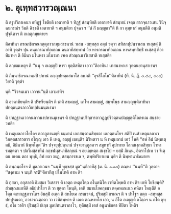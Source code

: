 <h1>๒. อุเทฺทสวารวณฺณนา</h1>
<p> ติ  สรูปวิภาเคนฯ อทิฎฺฐํ โชตียติ เอตายาติ ฯ ทิฎฺฐํ สํสนฺทียติ เอตายาติ  สํสนฺทนํ เจตฺถ สากจฺฉาวเสน วินิจฺฉยกรณํฯ วิมติ ฉิชฺชติ เอตายาติ ฯ อนุมติยา ปุจฺฉา ฯ ‘‘ตํ กิํ มญฺญถา’’ติ หิ กา ตุมฺหากํ อนุมตีติ อนุมติ ปุจฺฉิตาฯ ติ กเถตุกมฺยตายฯ</p>


<p>ติอาทินา กรณาธิกรณกตฺตุภาวกมฺมสาธนานํ วเสน -สทฺทสฺส อตฺถํ วตฺวา สทิสกปฺปนาวเสน ทเสฺสตุํ ติอาทิ วุตฺตํฯ ปุน คนฺถกรณาทิอเตฺถน คนฺถาทิสทฺทานํ วิย หารกรณาทิอเตฺถน หารสทฺทสิทฺธิํ ทเสฺสตุํ ติอาทิมาหฯ ติ อิมินา มโนหรา มโนรมา เจเต สํวณฺณนาวิเสสาติ ทเสฺสติฯ</p>


<p>ติ ลกฺขณเหตุฯ ติ ‘‘นนุ จ อเญฺญปิ หารา ยุตฺติสหิตา เอวา’’ติอาทินา เทสนาหาเร วุตฺตนยานุสาเรนฯ</p>


<p>ติ ภินฺนาธิกรณานมฺปิ ปทานํ อญฺญปทตฺถสมาโส ลพฺภติ ‘‘อุรสิโลโม’’ติอาทีนํ (ที. นิ. ฎี. ๓.๕๔, ๓๐๓) วิยาติ วุตฺตํฯ</p>


<p>นฺติ ‘‘วิวจนเมว เววจน’’นฺติ เอวมาทิฯ</p>


<p>ติ  อวคาหียนฺติฯ ติ ปริหรียนฺติฯ ติ ชาติ สามญฺญํ, เภโท สามญฺญํ, สมฺพโนฺธ สามญฺญนฺติอาทินา ปทตฺถนฺตรภาววิกปฺปนมนฺตเรนฯ</p>


<p>ติ ปทฎฺฐานเววจนภาวนาปหานมุเขนฯ ติ ปทฎฺฐานปริกฺขารอาวฎฺฎปริวตฺตนปญฺญตฺติโอตรเณ สนฺธาย วทติฯ</p>


<p> ติ เหตุผลภาวโยโคฯ ตถาภูตานญฺหิ ธมฺมานํ เอกสนฺตานสิทฺธตา เอกตฺตนโยฯ  สติปิ เนสํ เหตุผลภาเว วิภตฺตสภาวตาฯ อโญฺญ เอว หิ เหตุ, อญฺญํ ผลนฺติฯ  นิรีหตาฯ น หิ เหตุผลานํ เอวํ โหติ ‘‘อหํ อิมํ นิพฺพเตฺตมิ, อิมินาหํ นิพฺพโตฺต’’ติฯ  ปจฺจยุปฺปนฺนานํ ปจฺจยานุกูลตาฯ สมูหาทิํ  อุปาทาย โลกสเงฺกตสิทฺธา โวหารมตฺตตา ฯ ปถวีผสฺสาทีนํ กกฺขฬผุสนาทิลกฺขณํ ฯ อยเญฺหตฺถ สเงฺขโป – ยสฺมิํ ภิเนฺน, อิตราโปเห วา จิเตฺตน กเตน ตถา พุทฺธิ, อิทํ  ยถา ฆเฎ, สสมฺภารชเล จ, ตพฺพิปริยาเยน นฺติฯ ติ นิพฺพานาธิคมายฯ</p>


<p>ติ อพฺภนฺตโรฯ ติ มูลภาเวนฯ ‘‘นนฺที ทุกฺขสฺส มูล’’นฺติอาทีสุ (ม. นิ. ๑.๑๓) ตณฺหา ‘‘นนฺที’’ติ วุตฺตาฯ ‘‘สงฺคาเม จ นนฺทิํ จรตี’’ติอาทีสุ ปโมโทติ อาห ติฯ</p>


<p> ติ กุสลา, อกุสลาติ อิมสฺมา วิเสสาฯ ติ เอตฺถ เหตุอโตฺถ อโนฺตนีโต เวทิตโพฺพติ อาห ติฯ เกหิ โยชียนฺติ? สํวณฺณนเกหีติ อธิปฺปาโยฯ ติ วา ยุตฺตา โหนฺติ, เตหิ สมานโยคกฺขมา ตคฺคหเณเนว คหิตา โหนฺตีติ อโตฺถ ตเทกฎฺฐภาวโตฯ อิมสฺมิํ อเตฺถ ติ สหโยเค กรณวจนํ, ปุริมสฺมิํ กรเณฯ ติ จ ปาโฐฯ ตตฺถ -สทฺทสฺส ปทปูรณตา, อวธารณตฺถตา วา เวทิตพฺพาฯ ติ เอเต ตณฺหาทโย เอว, น อิโต อเญฺญติ อโตฺถฯ  น ตโต อุทฺธํ, อโธ วาติฯ ปุริมสฺมิํ ปเกฺข มูลปทนฺตราภาโว, ทุติยสฺมิํ เตสํ อนูนาธิกตา ทีปิตา โหติฯ</p>

</p>





